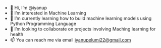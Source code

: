 - 👋 Hi, I’m @iyanup
- 👀 I’m interested in Machine Learning
- 🌱 I’m currently learning how to build machine learning models using Python Programming Language
- 💞️ I’m looking to collaborate on projects involving Maching learning for health
- 📫 You can reach me via email iyanupelumi22@gmail.com

<!---
iyanup/iyanup is a ✨ special ✨ repository because its `README.md` (this file) appears on your GitHub profile.
You can click the Preview link to take a look at your changes.
--->

